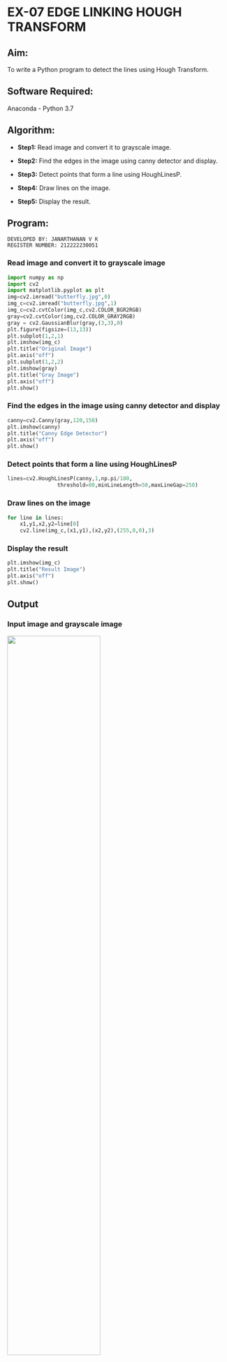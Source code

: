 # EX-07 EDGE LINKING HOUGH TRANSFORM
## Aim:
To write a Python program to detect the lines using Hough Transform.

## Software Required:
Anaconda - Python 3.7

## Algorithm:
- **Step1:** Read image and convert it to grayscale image.

- **Step2:** Find the edges in the image using canny detector and display.

- **Step3:** Detect points that form a line using HoughLinesP.

- **Step4:** Draw lines on the image.

- **Step5:** Display the result.

## Program:
```
DEVELOPED BY: JANARTHANAN V K
REGISTER NUMBER: 212222230051
```

### Read image and convert it to grayscale image

```python
import numpy as np
import cv2
import matplotlib.pyplot as plt
img=cv2.imread("butterfly.jpg",0)
img_c=cv2.imread("butterfly.jpg",1)
img_c=cv2.cvtColor(img_c,cv2.COLOR_BGR2RGB)
gray=cv2.cvtColor(img,cv2.COLOR_GRAY2RGB)
gray = cv2.GaussianBlur(gray,(3,3),0)
plt.figure(figsize=(13,13))
plt.subplot(1,2,1)
plt.imshow(img_c)
plt.title("Original Image")
plt.axis("off")
plt.subplot(1,2,2)
plt.imshow(gray)
plt.title("Gray Image")
plt.axis("off")
plt.show()
```

### Find the edges in the image using canny detector and display

```python
canny=cv2.Canny(gray,120,150)
plt.imshow(canny)
plt.title("Canny Edge Detector")
plt.axis("off")
plt.show()
```

### Detect points that form a line using HoughLinesP

```python
lines=cv2.HoughLinesP(canny,1,np.pi/180,
                threshold=80,minLineLength=50,maxLineGap=250)
```

### Draw lines on the image

```python
for line in lines:
    x1,y1,x2,y2=line[0]
    cv2.line(img_c,(x1,y1),(x2,y2),(255,0,0),3)
```

### Display the result

```python
plt.imshow(img_c)
plt.title("Result Image")
plt.axis("off")
plt.show()
```

## Output

### Input image and grayscale image

<img src="https://github.com/Janarthanan2/DIP_EX07_Edge-Linking-using-Hough-Transformm/assets/119393515/de9a2142-7a60-4029-9254-a9e5fb42e1cf" width=65%>

<br>

### Canny Edge detector output
<img src="https://github.com/Janarthanan2/DIP_EX07_Edge-Linking-using-Hough-Transformm/assets/119393515/08af0b02-830a-4a35-be7e-0354f52a2cc7" width=45%>

<br>

### Display the result of Hough transform

<img src="https://github.com/Janarthanan2/DIP_EX07_Edge-Linking-using-Hough-Transformm/assets/119393515/c4b279f3-efa2-4ef4-af49-92e4428fc53e" width=45%> 
<br>

## Result:
Thus the program is written with python and OpenCV to detect lines using Hough transform. 
